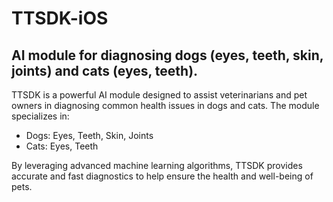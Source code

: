 # TTSDK-iOS

## AI module for diagnosing dogs (eyes, teeth, skin, joints) and cats (eyes, teeth).


TTSDK is a powerful AI module designed to assist veterinarians and pet owners in diagnosing common health issues in dogs and cats. The module specializes in:

- Dogs: Eyes, Teeth, Skin, Joints
- Cats: Eyes, Teeth

By leveraging advanced machine learning algorithms, TTSDK provides accurate and fast diagnostics to help ensure the health and well-being of pets. 
